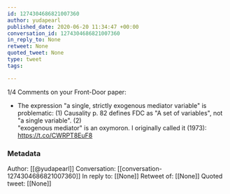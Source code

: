 ```yaml
---
id: 1274304686821007360
author: yudapearl
published_date: 2020-06-20 11:34:47 +00:00
conversation_id: 1274304686821007360
in_reply_to: None
retweet: None
quoted_tweet: None
type: tweet
tags:

---
```


1/4 Comments on your Front-Door paper:
* The expression "a single, strictly exogenous mediator
variable" is problematic: (1)  Causality p. 82 defines
FDC as "A set of variables", not "a single variable". (2)  
"exogenous mediator" is an oxymoron. I originally
called it (1973): https://t.co/CWRPT8EuF8

### Metadata

Author: [[@yudapearl]]
Conversation: [[conversation-1274304686821007360]]
In reply to: [[None]]
Retweet of: [[None]]
Quoted tweet: [[None]]
